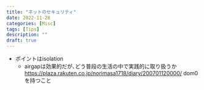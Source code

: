 ```yaml
---
title: "ネットのセキュリティ"
date: 2022-11-28
categories: [Misc]
tags: [Tips]
description: ""
draft: true
---
```


- ポイントはisolation
    - airgapは効果的だが､どう普段の生活の中で実践的に取り扱うか
    https://plaza.rakuten.co.jp/norimasa1718/diary/200701120000/
    dom0を持つこと

